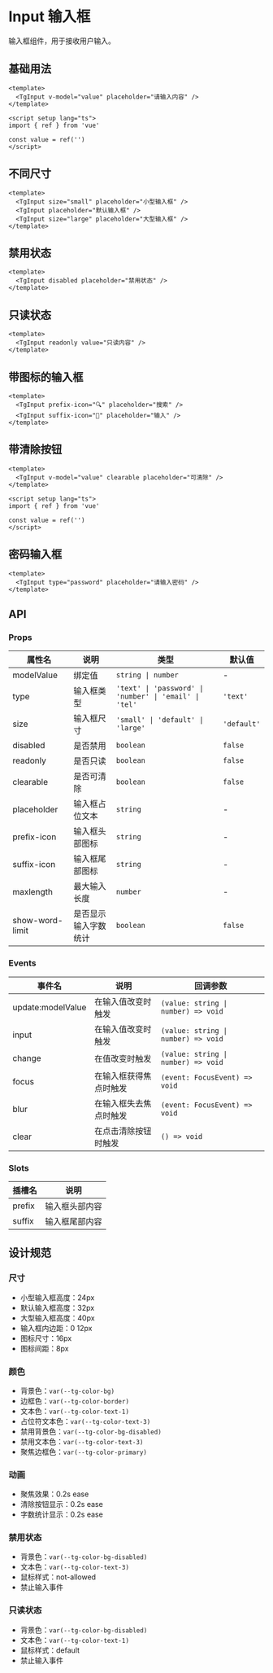 # Input 输入框

输入框组件，用于接收用户输入。

## 基础用法

```vue
<template>
  <TgInput v-model="value" placeholder="请输入内容" />
</template>

<script setup lang="ts">
import { ref } from 'vue'

const value = ref('')
</script>
```

## 不同尺寸

```vue
<template>
  <TgInput size="small" placeholder="小型输入框" />
  <TgInput placeholder="默认输入框" />
  <TgInput size="large" placeholder="大型输入框" />
</template>
```

## 禁用状态

```vue
<template>
  <TgInput disabled placeholder="禁用状态" />
</template>
```

## 只读状态

```vue
<template>
  <TgInput readonly value="只读内容" />
</template>
```

## 带图标的输入框

```vue
<template>
  <TgInput prefix-icon="🔍" placeholder="搜索" />
  <TgInput suffix-icon="📝" placeholder="输入" />
</template>
```

## 带清除按钮

```vue
<template>
  <TgInput v-model="value" clearable placeholder="可清除" />
</template>

<script setup lang="ts">
import { ref } from 'vue'

const value = ref('')
</script>
```

## 密码输入框

```vue
<template>
  <TgInput type="password" placeholder="请输入密码" />
</template>
```

## API

### Props

| 属性名 | 说明 | 类型 | 默认值 |
|--------|------|------|--------|
| modelValue | 绑定值 | `string \| number` | - |
| type | 输入框类型 | `'text' \| 'password' \| 'number' \| 'email' \| 'tel'` | `'text'` |
| size | 输入框尺寸 | `'small' \| 'default' \| 'large'` | `'default'` |
| disabled | 是否禁用 | `boolean` | `false` |
| readonly | 是否只读 | `boolean` | `false` |
| clearable | 是否可清除 | `boolean` | `false` |
| placeholder | 输入框占位文本 | `string` | - |
| prefix-icon | 输入框头部图标 | `string` | - |
| suffix-icon | 输入框尾部图标 | `string` | - |
| maxlength | 最大输入长度 | `number` | - |
| show-word-limit | 是否显示输入字数统计 | `boolean` | `false` |

### Events

| 事件名 | 说明 | 回调参数 |
|--------|------|----------|
| update:modelValue | 在输入值改变时触发 | `(value: string \| number) => void` |
| input | 在输入值改变时触发 | `(value: string \| number) => void` |
| change | 在值改变时触发 | `(value: string \| number) => void` |
| focus | 在输入框获得焦点时触发 | `(event: FocusEvent) => void` |
| blur | 在输入框失去焦点时触发 | `(event: FocusEvent) => void` |
| clear | 在点击清除按钮时触发 | `() => void` |

### Slots

| 插槽名 | 说明 |
|--------|------|
| prefix | 输入框头部内容 |
| suffix | 输入框尾部内容 |

## 设计规范

### 尺寸

- 小型输入框高度：24px
- 默认输入框高度：32px
- 大型输入框高度：40px
- 输入框内边距：0 12px
- 图标尺寸：16px
- 图标间距：8px

### 颜色

- 背景色：`var(--tg-color-bg)`
- 边框色：`var(--tg-color-border)`
- 文本色：`var(--tg-color-text-1)`
- 占位符文本色：`var(--tg-color-text-3)`
- 禁用背景色：`var(--tg-color-bg-disabled)`
- 禁用文本色：`var(--tg-color-text-3)`
- 聚焦边框色：`var(--tg-color-primary)`

### 动画

- 聚焦效果：0.2s ease
- 清除按钮显示：0.2s ease
- 字数统计显示：0.2s ease

### 禁用状态

- 背景色：`var(--tg-color-bg-disabled)`
- 文本色：`var(--tg-color-text-3)`
- 鼠标样式：not-allowed
- 禁止输入事件

### 只读状态

- 背景色：`var(--tg-color-bg-disabled)`
- 文本色：`var(--tg-color-text-1)`
- 鼠标样式：default
- 禁止输入事件 